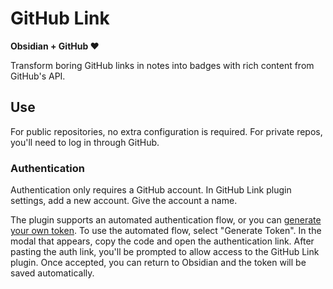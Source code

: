 # GitHub Link

**Obsidian + GitHub ❤️**

Transform boring GitHub links in notes into badges with rich content from GitHub's API.

## Use

For public repositories, no extra configuration is required. For private repos, you'll need to log in through GitHub.

### Authentication

Authentication only requires a GitHub account. In GitHub Link plugin settings, add a new account. Give the account a name.

The plugin supports an automated authentication flow, or you can [generate your own token](https://github.com/settings/tokens). To use the automated flow, select "Generate Token". In the modal that appears, copy the code and open the authentication link. After pasting the auth link, you'll be prompted to allow access to the GitHub Link plugin. Once accepted, you can return to Obsidian and the token will be saved automatically.
